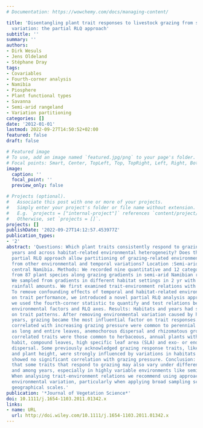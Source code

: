 ```yaml
---
# Documentation: https://wowchemy.com/docs/managing-content/

title: 'Disentangling plant trait responses to livestock grazing from spatio-temporal
  variation: the partial RLQ approach'
subtitle: ''
summary: ''
authors:
- Dirk Wesuls
- Jens Oldeland
- Stéphane Dray
tags:
- Covariables
- Fourth-corner analysis
- Namibia
- Piosphere
- Plant functional types
- Savanna
- Semi-arid rangeland
- Variation partitioning
categories: []
date: '2012-01-01'
lastmod: 2022-09-27T14:50:52+02:00
featured: false
draft: false

# Featured image
# To use, add an image named `featured.jpg/png` to your page's folder.
# Focal points: Smart, Center, TopLeft, Top, TopRight, Left, Right, BottomLeft, Bottom, BottomRight.
image:
  caption: ''
  focal_point: ''
  preview_only: false

# Projects (optional).
#   Associate this post with one or more of your projects.
#   Simply enter your project's folder or file name without extension.
#   E.g. `projects = ["internal-project"]` references `content/project/deep-learning/index.md`.
#   Otherwise, set `projects = []`.
projects: []
publishDate: '2022-09-27T14:12:57.453977Z'
publication_types:
- '2'
abstract: 'Questions: Which plant traits consistently respond to grazing in different
  years and across habitat-related environmental heterogeneity? Does the proposed
  partial RLQ approach allow partitioning of grazing-related environmental parameters
  from other environmental and temporal variations? Location :Semi-arid savannas of
  central Namibia. Methods: We recorded nine quantitative and 12 categorical traits
  from 87 plant species along grazing gradients in semi-arid Namibian rangelands.
  We sampled from gradients in different habitat settings in 2 yr with differing total
  rainfall amounts. We first examined trait-environment relations with RLQ analysis.
  To remove confounding effects of temporal and habitat-related environmental variation
  on trait performance, we introduced a novel partial RLQ analysis approach. Furthermore,
  we used the fourth-corner statistic to quantify and test relations between traits,
  environmental factors and RLQ axes. Results: Habitats and years had strong influences
  on trait patterns. After removing environmental variation caused by habitats and
  years, grazing became the most influential factor on trait responses. Traits negatively
  correlated with increasing grazing pressure were common to perennial grasses, such
  as long and entire leaves, anemochorous dispersal and rhizomatous growth. Positively
  correlated traits were those common to herbaceous, annual plants with a prostrate-creeping
  habit, compound leaves, high specific leaf area (SLA) and exo- or endozoochorous
  dispersal. Some previously acknowledged grazing response traits, like growth form
  and plant height, were strongly influenced by variations in habitats and years and
  showed no significant correlation with grazing pressure. Conclusion: We emphasize
  that some traits that respond to grazing may also vary under different habitat conditions
  and among years, especially in highly variable environments like semi-arid savannas.
  When analysing trait-environment relations we recommend using approaches that partition
  environmental variation, particularly when applying broad sampling schemes at larger
  geographical scales.'
publication: '*Journal of Vegetation Science*'
doi: 10.1111/j.1654-1103.2011.01342.x
links:
- name: URL
  url: http://doi.wiley.com/10.1111/j.1654-1103.2011.01342.x
---
```

